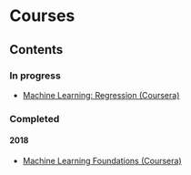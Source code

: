 # Courses

## Contents


### In progress


* [Machine Learning: Regression (Coursera)](./coursera/ml-regression)

### Completed


#### 2018


* [Machine Learning Foundations (Coursera)](./coursera/ml-foundations)
